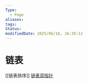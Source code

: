 ```yaml
---
Type:
  - Page
aliases: 
tags: 
Status:
modifiedDate: 2025/06/16, 16:39:12
---
```


# 链表

[[链表排序]]
[链表双指针](链表双指针.md)
